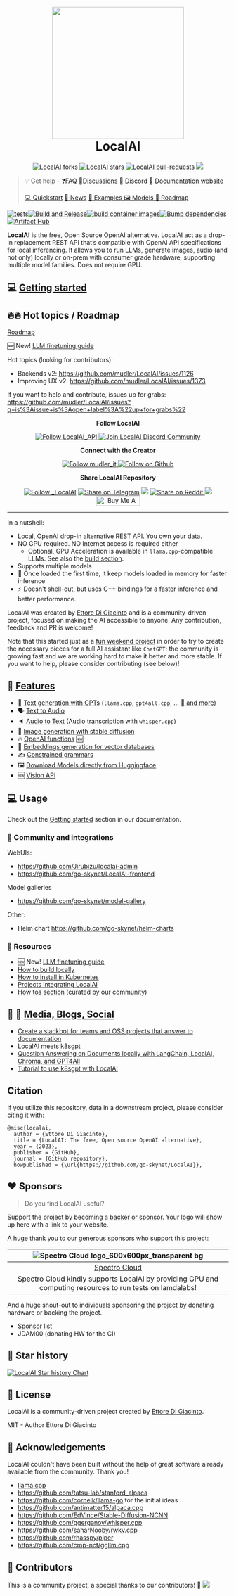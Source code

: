 <h1 align="center">
  <br>
  <img height="300" src="https://github.com/go-skynet/LocalAI/assets/2420543/0966aa2a-166e-4f99-a3e5-6c915fc997dd"> <br>
    LocalAI
<br>
</h1>

<p align="center">
<a href="https://github.com/go-skynet/LocalAI/fork" target="blank">
<img src="https://img.shields.io/github/forks/go-skynet/LocalAI?style=for-the-badge" alt="LocalAI forks"/>
</a>
<a href="https://github.com/go-skynet/LocalAI/stargazers" target="blank">
<img src="https://img.shields.io/github/stars/go-skynet/LocalAI?style=for-the-badge" alt="LocalAI stars"/>
</a>
<a href="https://github.com/go-skynet/LocalAI/pulls" target="blank">
<img src="https://img.shields.io/github/issues-pr/go-skynet/LocalAI?style=for-the-badge" alt="LocalAI pull-requests"/>
</a>
<a href='https://github.com/go-skynet/LocalAI/releases'>
<img src='https://img.shields.io/github/release/go-skynet/LocalAI?&label=Latest&style=for-the-badge'>
</a>
</p>

> :bulb: Get help - [❓FAQ](https://localai.io/faq/) [💭Discussions](https://github.com/go-skynet/LocalAI/discussions) [:speech_balloon: Discord](https://discord.gg/uJAeKSAGDy) [:book: Documentation website](https://localai.io/)
> 
> [💻 Quickstart](https://localai.io/basics/getting_started/) [📣 News](https://localai.io/basics/news/) [ 🛫 Examples ](https://github.com/go-skynet/LocalAI/tree/master/examples/) [ 🖼️ Models ](https://localai.io/models/) [ 🚀 Roadmap ](https://github.com/mudler/LocalAI/issues?q=is%3Aissue+is%3Aopen+label%3Aroadmap)

[![tests](https://github.com/go-skynet/LocalAI/actions/workflows/test.yml/badge.svg)](https://github.com/go-skynet/LocalAI/actions/workflows/test.yml)[![Build and Release](https://github.com/go-skynet/LocalAI/actions/workflows/release.yaml/badge.svg)](https://github.com/go-skynet/LocalAI/actions/workflows/release.yaml)[![build container images](https://github.com/go-skynet/LocalAI/actions/workflows/image.yml/badge.svg)](https://github.com/go-skynet/LocalAI/actions/workflows/image.yml)[![Bump dependencies](https://github.com/go-skynet/LocalAI/actions/workflows/bump_deps.yaml/badge.svg)](https://github.com/go-skynet/LocalAI/actions/workflows/bump_deps.yaml)[![Artifact Hub](https://img.shields.io/endpoint?url=https://artifacthub.io/badge/repository/localai)](https://artifacthub.io/packages/search?repo=localai)

**LocalAI** is the free, Open Source OpenAI alternative. LocalAI act as a drop-in replacement REST API that’s compatible with OpenAI API specifications for local inferencing. It allows you to run LLMs, generate images, audio (and not only) locally or on-prem with consumer grade hardware, supporting multiple model families. Does not require GPU.

## 💻 [Getting started](https://localai.io/basics/getting_started/index.html)

## 🔥🔥 Hot topics / Roadmap

[Roadmap](https://github.com/mudler/LocalAI/issues?q=is%3Aissue+is%3Aopen+label%3Aroadmap)

🆕 New! [LLM finetuning guide](https://localai.io/advanced/fine-tuning/)

Hot topics (looking for contributors):
- Backends v2: https://github.com/mudler/LocalAI/issues/1126
- Improving UX v2: https://github.com/mudler/LocalAI/issues/1373

If you want to help and contribute, issues up for grabs: https://github.com/mudler/LocalAI/issues?q=is%3Aissue+is%3Aopen+label%3A%22up+for+grabs%22


<p align="center"><b>Follow LocalAI </b></p>

<p align="center">
<a href="https://twitter.com/LocalAI_API" target="blank">
<img src="https://img.shields.io/twitter/follow/LocalAI_API?label=Follow: LocalAI_API&style=social" alt="Follow LocalAI_API"/>
</a>
<a href="https://discord.gg/uJAeKSAGDy" target="blank">
<img src="https://dcbadge.vercel.app/api/server/uJAeKSAGDy?style=flat-square&theme=default-inverted" alt="Join LocalAI Discord Community"/>
</a>

<p align="center"><b>Connect with the Creator </b></p>

<p align="center">
<a href="https://twitter.com/mudler_it" target="blank">
<img src="https://img.shields.io/twitter/follow/mudler_it?label=Follow: mudler_it&style=social" alt="Follow mudler_it"/>
</a>
<a href='https://github.com/mudler'>
<img alt="Follow on Github" src="https://img.shields.io/badge/Follow-mudler-black?logo=github&link=https%3A%2F%2Fgithub.com%2Fmudler">
</a>
</p>

<p align="center"><b>Share LocalAI Repository</b></p>

<p align="center">

<a href="https://twitter.com/intent/tweet?text=Check%20this%20GitHub%20repository%20out.%20LocalAI%20-%20Let%27s%20you%20easily%20run%20LLM%20locally.&url=https://github.com/go-skynet/LocalAI&hashtags=LocalAI,AI" target="blank">
<img src="https://img.shields.io/twitter/follow/_LocalAI?label=Share Repo on Twitter&style=social" alt="Follow _LocalAI"/></a> 
<a href="https://t.me/share/url?text=Check%20this%20GitHub%20repository%20out.%20LocalAI%20-%20Let%27s%20you%20easily%20run%20LLM%20locally.&url=https://github.com/go-skynet/LocalAI" target="_blank"><img src="https://img.shields.io/twitter/url?label=Telegram&logo=Telegram&style=social&url=https://github.com/go-skynet/LocalAI" alt="Share on Telegram"/></a>
<a href="https://api.whatsapp.com/send?text=Check%20this%20GitHub%20repository%20out.%20LocalAI%20-%20Let%27s%20you%20easily%20run%20LLM%20locally.%20https://github.com/go-skynet/LocalAI"><img src="https://img.shields.io/twitter/url?label=whatsapp&logo=whatsapp&style=social&url=https://github.com/go-skynet/LocalAI" /></a> <a href="https://www.reddit.com/submit?url=https://github.com/go-skynet/LocalAI&title=Check%20this%20GitHub%20repository%20out.%20LocalAI%20-%20Let%27s%20you%20easily%20run%20LLM%20locally.
" target="blank">
<img src="https://img.shields.io/twitter/url?label=Reddit&logo=Reddit&style=social&url=https://github.com/go-skynet/LocalAI" alt="Share on Reddit"/>
</a> <a href="mailto:?subject=Check%20this%20GitHub%20repository%20out.%20LocalAI%20-%20Let%27s%20you%20easily%20run%20LLM%20locally.%3A%0Ahttps://github.com/go-skynet/LocalAI" target="_blank"><img src="https://img.shields.io/twitter/url?label=Gmail&logo=Gmail&style=social&url=https://github.com/go-skynet/LocalAI"/></a> <a href="https://www.buymeacoffee.com/mudler" target="_blank"><img src="https://cdn.buymeacoffee.com/buttons/default-orange.png" alt="Buy Me A Coffee" height="23" width="100" style="border-radius:1px"></a>

</p>

<hr>

In a nutshell:

- Local, OpenAI drop-in alternative REST API. You own your data.
- NO GPU required. NO Internet access is required either
  - Optional, GPU Acceleration is available in `llama.cpp`-compatible LLMs. See also the [build section](https://localai.io/basics/build/index.html). 
- Supports multiple models
- 🏃 Once loaded the first time, it keep models loaded in memory for faster inference
- ⚡ Doesn't shell-out, but uses C++ bindings for a faster inference and better performance.

LocalAI was created by [Ettore Di Giacinto](https://github.com/mudler/) and is a community-driven project, focused on making the AI accessible to anyone. Any contribution, feedback and PR is welcome! 

Note that this started just as a [fun weekend project](https://localai.io/#backstory) in order to try to create the necessary pieces for a full AI assistant like `ChatGPT`: the community is growing fast and we are working hard to make it better and more stable. If you want to help, please consider contributing (see below)!

## 🚀 [Features](https://localai.io/features/)

- 📖 [Text generation with GPTs](https://localai.io/features/text-generation/) (`llama.cpp`, `gpt4all.cpp`, ... [:book: and more](https://localai.io/model-compatibility/index.html#model-compatibility-table))
- 🗣 [Text to Audio](https://localai.io/features/text-to-audio/)
- 🔈 [Audio to Text](https://localai.io/features/audio-to-text/) (Audio transcription with `whisper.cpp`)
- 🎨 [Image generation with stable diffusion](https://localai.io/features/image-generation)
- 🔥 [OpenAI functions](https://localai.io/features/openai-functions/) 🆕
- 🧠 [Embeddings generation for vector databases](https://localai.io/features/embeddings/)
- ✍️ [Constrained grammars](https://localai.io/features/constrained_grammars/)
- 🖼️ [Download Models directly from Huggingface ](https://localai.io/models/)
- 🆕 [Vision API](https://localai.io/features/gpt-vision/)

## 💻 Usage

Check out the [Getting started](https://localai.io/basics/getting_started/index.html) section in our documentation.

### 🔗 Community and integrations

WebUIs:
- https://github.com/Jirubizu/localai-admin
- https://github.com/go-skynet/LocalAI-frontend

Model galleries
- https://github.com/go-skynet/model-gallery

Other:
- Helm chart https://github.com/go-skynet/helm-charts

### 🔗 Resources

- 🆕 New! [LLM finetuning guide](https://localai.io/advanced/fine-tuning/)
- [How to build locally](https://localai.io/basics/build/index.html)
- [How to install in Kubernetes](https://localai.io/basics/getting_started/index.html#run-localai-in-kubernetes)
- [Projects integrating LocalAI](https://localai.io/integrations/)
- [How tos section](https://localai.io/howtos/) (curated by our community)
  
## :book: 🎥 [Media, Blogs, Social](https://localai.io/basics/news/#media-blogs-social)

- [Create a slackbot for teams and OSS projects that answer to documentation](https://mudler.pm/posts/smart-slackbot-for-teams/)
- [LocalAI meets k8sgpt](https://www.youtube.com/watch?v=PKrDNuJ_dfE)
- [Question Answering on Documents locally with LangChain, LocalAI, Chroma, and GPT4All](https://mudler.pm/posts/localai-question-answering/)
- [Tutorial to use k8sgpt with LocalAI](https://medium.com/@tyler_97636/k8sgpt-localai-unlock-kubernetes-superpowers-for-free-584790de9b65)

## Citation

If you utilize this repository, data in a downstream project, please consider citing it with:

```
@misc{localai,
  author = {Ettore Di Giacinto},
  title = {LocalAI: The free, Open source OpenAI alternative},
  year = {2023},
  publisher = {GitHub},
  journal = {GitHub repository},
  howpublished = {\url{https://github.com/go-skynet/LocalAI}},
```

## ❤️ Sponsors

> Do you find LocalAI useful?

Support the project by becoming [a backer or sponsor](https://github.com/sponsors/mudler). Your logo will show up here with a link to your website.

A huge thank you to our generous sponsors who support this project:

| ![Spectro Cloud logo_600x600px_transparent bg](https://github.com/go-skynet/LocalAI/assets/2420543/68a6f3cb-8a65-4a4d-99b5-6417a8905512) | 
|:-----------------------------------------------:|
|  [Spectro Cloud](https://www.spectrocloud.com/)  |  
|  Spectro Cloud kindly supports LocalAI by providing GPU and computing resources to run tests on lamdalabs!  |

And a huge shout-out to individuals sponsoring the project by donating hardware or backing the project. 

- [Sponsor list](https://github.com/sponsors/mudler)
- JDAM00 (donating HW for the CI)

## 🌟 Star history

[![LocalAI Star history Chart](https://api.star-history.com/svg?repos=go-skynet/LocalAI&type=Date)](https://star-history.com/#go-skynet/LocalAI&Date)

## 📖 License

LocalAI is a community-driven project created by [Ettore Di Giacinto](https://github.com/mudler/).

MIT - Author Ettore Di Giacinto

## 🙇 Acknowledgements

LocalAI couldn't have been built without the help of great software already available from the community. Thank you!

- [llama.cpp](https://github.com/ggerganov/llama.cpp)
- https://github.com/tatsu-lab/stanford_alpaca
- https://github.com/cornelk/llama-go for the initial ideas
- https://github.com/antimatter15/alpaca.cpp
- https://github.com/EdVince/Stable-Diffusion-NCNN
- https://github.com/ggerganov/whisper.cpp
- https://github.com/saharNooby/rwkv.cpp
- https://github.com/rhasspy/piper
- https://github.com/cmp-nct/ggllm.cpp

## 🤗 Contributors

This is a community project, a special thanks to our contributors! 🤗
<a href="https://github.com/go-skynet/LocalAI/graphs/contributors">
  <img src="https://contrib.rocks/image?repo=go-skynet/LocalAI" />
</a>
